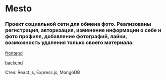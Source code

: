 # Mesto


### Проект социальной сети для обмена фото. Реализованы регистрация, авторизация, изменение информации о себе и фото профиля, добавление фотографий, лайки, возможность удаления только своего материала.


[frontend](https://tsyalgen.students.nomoredomains.club/)

[backend](https://api.tsyalgen.students.nomoredomains.monster/)

Стек: React.js, Express.js, MongoDB

